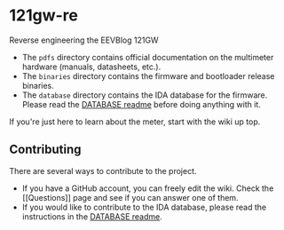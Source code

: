 # 121gw-re
Reverse engineering the EEVBlog 121GW

* The `pdfs` directory contains official documentation on the multimeter hardware (manuals, datasheets, etc.).
* The `binaries` directory contains the firmware and bootloader release binaries.
* The `database` directory contains the IDA database for the firmware. Please read the [DATABASE readme](database/DATABASE.md) before doing anything with it.

If you're just here to learn about the meter, start with the wiki up top.

## Contributing
There are several ways to contribute to the project.

* If you have a GitHub account, you can freely edit the wiki. Check the [[Questions]] page and see if you can answer one of them.
* If you would like to contribute to the IDA database, please read the instructions in the [DATABASE readme](database/DATABASE.md).
